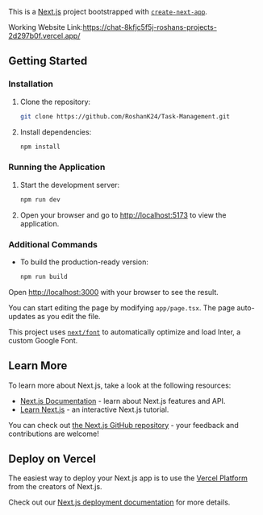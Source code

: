 This is a [Next.js](https://nextjs.org/) project bootstrapped with [`create-next-app`](https://github.com/vercel/next.js/tree/canary/packages/create-next-app).

Working Website Link:https://chat-8kfjc5f5j-roshans-projects-2d297b0f.vercel.app/

## Getting Started

### Installation

1. Clone the repository:

    ```bash
    git clone https://github.com/RoshanK24/Task-Management.git
    ```

3. Install dependencies:

    ```bash
    npm install
    ```

### Running the Application

1. Start the development server:

    ```bash
    npm run dev 
    ```

2. Open your browser and go to [http://localhost:5173](http://localhost:5173) to view the application.

### Additional Commands

- To build the production-ready version:

    ```bash
    npm run build
    ```


Open [http://localhost:3000](http://localhost:3000) with your browser to see the result.

You can start editing the page by modifying `app/page.tsx`. The page auto-updates as you edit the file.

This project uses [`next/font`](https://nextjs.org/docs/basic-features/font-optimization) to automatically optimize and load Inter, a custom Google Font.

## Learn More

To learn more about Next.js, take a look at the following resources:

- [Next.js Documentation](https://nextjs.org/docs) - learn about Next.js features and API.
- [Learn Next.js](https://nextjs.org/learn) - an interactive Next.js tutorial.

You can check out [the Next.js GitHub repository](https://github.com/vercel/next.js/) - your feedback and contributions are welcome!

## Deploy on Vercel

The easiest way to deploy your Next.js app is to use the [Vercel Platform](https://vercel.com/new?utm_medium=default-template&filter=next.js&utm_source=create-next-app&utm_campaign=create-next-app-readme) from the creators of Next.js.

Check out our [Next.js deployment documentation](https://nextjs.org/docs/deployment) for more details.
